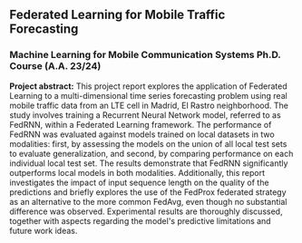 
## Federated Learning for Mobile Traffic Forecasting
### Machine Learning for Mobile Communication Systems Ph.D. Course (A.A. 23/24)

**Project abstract:** This project report explores the application of Federated Learning to a multi-dimensional time series forecasting problem using real mobile traffic data from an LTE cell in Madrid, El Rastro neighborhood. The study involves training a Recurrent Neural Network model, referred to as FedRNN, within a Federated Learning framework. The performance of FedRNN was evaluated against models trained on local datasets in two modalities: first, by assessing the models on the union of all local test sets to evaluate generalization, and second, by comparing performance on each individual local test set. The results demonstrate that FedRNN significantly outperforms local models in both modalities. Additionally, this report investigates the impact of input sequence length on the quality of the predictions and briefly explores the use of the FedProx federated strategy as an alternative to the more common FedAvg, even though no substantial difference was observed. Experimental results are thoroughly discussed, together with aspects regarding the model's predictive limitations and future work ideas.